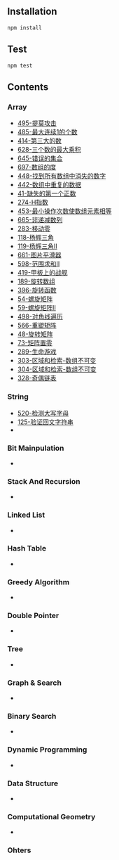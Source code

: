 ## Installation
```shell
npm install
```
## Test
```shell
npm test
```
## Contents

### Array

- [495-提莫攻击](https://github.com/mika6/letcode/issues/1)
- [485-最大连续1的个数](https://github.com/mika6/letcode/issues/2)
- [414-第三大的数](https://github.com/mika6/letcode/issues/3)
- [628-三个数的最大乘积](https://github.com/mika6/letcode/issues/4)
- [645-错误的集合](https://github.com/mika6/letcode/issues/5)
- [697-数组的度](https://github.com/mika6/letcode/issues/6)
- [448-找到所有数组中消失的数字](https://github.com/mika6/letcode/issues/7)
- [442-数组中重复的数据](https://github.com/mika6/letcode/issues/8)
- [41-缺失的第一个正数](https://github.com/mika6/letcode/issues/9)
- [274-H指数](https://github.com/mika6/letcode/issues/10)
- [453-最小操作次数使数组元素相等](https://github.com/mika6/letcode/issues/11)
- [665-非递减数列](https://github.com/mika6/letcode/issues/12)
- [283-移动零](https://github.com/mika6/letcode/issues/13)
- [118-杨辉三角](https://github.com/mika6/letcode/issues/14)
- [119-杨辉三角II](https://github.com/mika6/letcode/issues/15)
- [661-图片平滑器](https://github.com/mika6/letcode/issues/16)
- [598-范围求和II](https://github.com/mika6/letcode/issues/17)
- [419-甲板上的战舰](https://github.com/mika6/letcode/issues/18)
- [189-旋转数组](https://github.com/mika6/letcode/issues/19)
- [396-旋转函数](https://github.com/mika6/letcode/issues/20)
- [54-螺旋矩阵](https://github.com/mika6/letcode/issues/21)
- [59-螺旋矩阵II](https://github.com/mika6/letcode/issues/22)
- [498-对角线遍历](https://github.com/mika6/letcode/issues/23)
- [566-重塑矩阵](https://github.com/mika6/letcode/issues/24)
- [48-旋转矩阵](https://github.com/mika6/letcode/issues/25)
- [73-矩阵置零](https://github.com/mika6/letcode/issues/26)
- [289-生命游戏](https://github.com/mika6/letcode/issues/27)
- [303-区域和检索-数组不可变](https://github.com/mika6/letcode/issues/28)
- [304-区域和检索-数组不可变](https://github.com/mika6/letcode/issues/29)
- [328-奇偶链表](https://github.com/mika6/letcode/issues/30)
### String
- [520-检测大写字母](https://github.com/mika6/letcode/issues/31)
- [125-验证回文字符串](https://github.com/mika6/letcode/issues/32)
- 
### Bit Mainpulation
- 
### Stack And Recursion
- 
### Linked List
- 
### Hash Table
- 
### Greedy Algorithm
- 
### Double Pointer
- 
### Tree
- 
### Graph & Search
- 
### Binary Search
- 
### Dynamic Programming
- 
### Data Structure
- 
### Computational Geometry
- 
### Ohters

